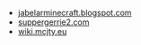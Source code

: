 * [jabelarminecraft.blogspot.com](http://jabelarminecraft.blogspot.com/)
* [suppergerrie2.com](https://suppergerrie2.com/minecraft-1-12-modding-with-forge-1-getting-started/)
* [wiki.mcjty.eu](https://wiki.mcjty.eu/modding/index.php?title=Main_Page)
